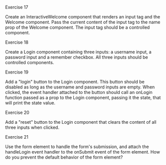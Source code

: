 Exercise 17

Create an InteractiveWelcome component that renders an input tag and the Welcome component.
Pass the current content of the input tag to the name prop of the Welcome component. The input tag should be a controlled component.

Exercise 18

Create a Login component containing three inputs: a username input, a password input and a remember checkbox. All three inputs should be controlled components.

Exercise 19

Add a "login" button to the Login component. This button should be disabled as long as the username and password inputs are empty.
When clicked, the event handler attached to the button should call an onLogin function passed as a prop to the Login component, passing it the state, that will print the state value.

Exercise 20

Add a "reset" button to the Login component that clears the content of all three inputs when clicked.

Exercise 21

Use the form element to handle the form's submission, and attach the handleLogin event handler to the onSubmit event of the form element. How do you prevent the default behavior of the form element?